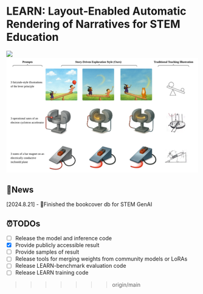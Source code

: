 # LEARN: Layout‑Enabled Automatic Rendering of Narratives for STEM Education

<a href='https:/'><img src='https://img.shields.io/badge/Paper-Arxiv-red'></a> 
![sample](docs/fig.3.png "sample")

## 📌News

[2024.8.21] - 🧨Finished the bookcover db for STEM GenAI 


## ⏰TODOs
- [ ] Release the model and inference code
- [x] Provide publicly accessible result
- [ ] Provide samples of result
- [ ] Release tools for merging weights from community models or LoRAs
- [ ] Release LEARN-benchmark evaluation code
- [ ] Release LEARN training code
>>>>>>> origin/main

